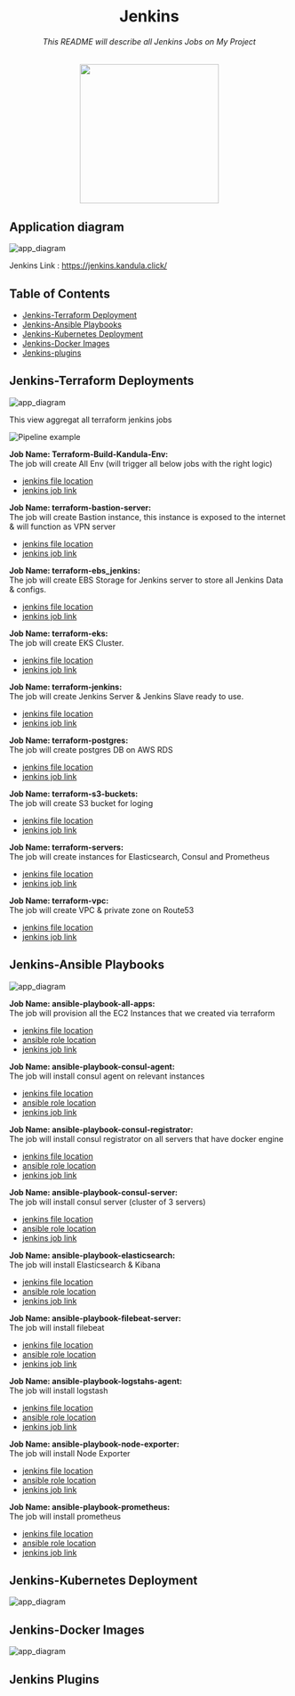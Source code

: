 <h1 align="center">Jenkins</h1>
<h6 align="center">This README will describe all Jenkins Jobs on My Project</h6>

<p align="center"><img width="250px" src="./diagrams_&_pictures/jenkins_logo.png"></p>

## Application diagram
![app_diagram](diagrams_&_pictures/ops_school-jenkins_app_diagram.png)

Jenkins Link : https://jenkins.kandula.click/

## Table of Contents

- [Jenkins-Terraform Deployment](#Jenkins-Terraform-Deployment)
- [Jenkins-Ansible Playbooks](#Jenkins-Ansible-Playbooks)
- [Jenkins-Kubernetes Deployment](#Jenkins-Kubernetes-Deployment)
- [Jenkins-Docker Images](#Jenkins-Docker-Images)
- [Jenkins-plugins](#Jenkins-plugins)

## Jenkins-Terraform Deployments

![app_diagram](diagrams_&_pictures/jenkins_terraform_jobs.png)

This view aggregat all terraform jenkins jobs

![Pipeline example](diagrams_&_pictures/jenkins_terrafrom_bastion.png)

**Job Name: Terraform-Build-Kandula-Env:** <br />
The job will create All Env (will trigger all below jobs with the right logic)
+ [jenkins file location](/Jenkins/jenkins_jobs/jenkis_terraform_deployments/jenkins_terraform_build_kandula_env.groovy)
+ [jenkins job link](https://jenkins.kandula.click/view/Terraform_Deployment/job/Terraform-Build-Kandula-Env/)


**Job Name: terraform-bastion-server:** <br />
The job will create Bastion instance, this instance is exposed to the internet & will function as VPN server
+ [jenkins file location](/Jenkins/jenkins_jobs/jenkis_terraform_deployments/jenkins_terraform_bastion_server.groovy)
+ [jenkins job link](https://jenkins.kandula.click/view/Terraform_Deployment/job/terraform-bastion-server)


**Job Name: terraform-ebs_jenkins:** <br />
The job will create EBS Storage for Jenkins server to store all Jenkins Data & configs.
+ [jenkins file location](/Jenkins/jenkins_jobs/jenkis_terraform_deployments/jenkins_terraform_ebs_jenkins.groovy)
+ [jenkins job link](https://jenkins.kandula.click/view/Terraform_Deployment/job/terraform-ebs_jenkins/)

**Job Name: terraform-eks:** <br />
The job will create EKS Cluster.
+ [jenkins file location](/Jenkins/jenkins_jobs/jenkis_terraform_deployments/jenkins_terraform_eks.groovy)
+ [jenkins job link](https://jenkins.kandula.click/view/Terraform_Deployment/job/terraform-ebs_jenkins/)


**Job Name: terraform-jenkins:** <br />
The job will create Jenkins Server & Jenkins Slave ready to use.
+ [jenkins file location](/Jenkins/jenkins_jobs/jenkis_terraform_deployments/jenkins_terraform_jenkins.groovy)
+ [jenkins job link](https://jenkins.kandula.click/view/Terraform_Deployment/job/terraform-jenkins/)

**Job Name: terraform-postgres:** <br />
The job will create postgres DB on AWS RDS
+ [jenkins file location](/Jenkins/jenkins_jobs/jenkis_terraform_deployments/jenkins_terraform_postgres.groovy)
+ [jenkins job link](https://jenkins.kandula.click/view/Terraform_Deployment/job/terraform-postgres/)

**Job Name: terraform-s3-buckets:** <br />
The job will create S3 bucket for loging
+ [jenkins file location](/Jenkins/jenkins_jobs/jenkis_terraform_deployments/jenkins_terraform_s3_bucket.groovy)
+ [jenkins job link](https://jenkins.kandula.click/view/Terraform_Deployment/job/terraform-s3-buckets/)

**Job Name: terraform-servers:** <br />
The job will create instances for Elasticsearch, Consul and Prometheus
+ [jenkins file location](/Jenkins/jenkins_jobs/jenkis_terraform_deployments/jenkins_terraform_servers.groovy)
+ [jenkins job link](https://jenkins.kandula.click/view/Terraform_Deployment/job/terraform-servers/)

**Job Name: terraform-vpc:** <br />
The job will create VPC & private zone on Route53
+ [jenkins file location](/Jenkins/jenkins_jobs/jenkis_terraform_deployments/jenkins_terraform_vpc.groovy)
+ [jenkins job link](https://jenkins.kandula.click/view/Terraform_Deployment/job/terraform-vpc/)

## Jenkins-Ansible Playbooks

![app_diagram](diagrams_&_pictures/jenkins_ansible_jobs.png)

**Job Name: ansible-playbook-all-apps:** <br />
The job will provision all the EC2 Instances that we created via terraform
+ [jenkins file location](/Jenkins/jenkins_jobs/jenkins_ansible_playbooks/jenkins_ansible_build_kandula.groovy)
+ [ansible role location](/ansible/roles/)
+ [jenkins job link](https://jenkins.kandula.click/view/Ansible-Playbooks/job/ansible-playbook-all-apps/)

**Job Name: ansible-playbook-consul-agent:** <br />
The job will install consul agent on relevant instances 
+ [jenkins file location](/Jenkins/jenkins_jobs/jenkins_ansible_playbooks/consul_agent_ansible_playbook.groovy)
+ [ansible role location](/ansible/roles/consul_agent)
+ [jenkins job link](https://jenkins.kandula.click/view/Ansible-Playbooks/job/ansible-playbook-consul-agent/)

**Job Name: ansible-playbook-consul-registrator:** <br />
The job will install consul registrator on all servers that have docker engine 
+ [jenkins file location](/Jenkins/jenkins_jobs/jenkins_ansible_playbooks/consul_registrator_ansible_playbook.groovy)
+ [ansible role location](/ansible/roles/consul_registrator)
+ [jenkins job link](https://jenkins.kandula.click/view/Ansible-Playbooks/job/ansible-playbook-consul-registrator/)

**Job Name: ansible-playbook-consul-server:** <br />
The job will install consul server (cluster of 3 servers)
+ [jenkins file location](/Jenkins/jenkins_jobs/jenkins_ansible_playbooks/consul_server_ansible_playbook.groovy)
+ [ansible role location](/ansible/roles/consul)
+ [jenkins job link](https://jenkins.kandula.click/view/Ansible-Playbooks/job/ansible-playbook-consul-server/)

**Job Name: ansible-playbook-elasticsearch:** <br />
The job will install Elasticsearch & Kibana
+ [jenkins file location](/Jenkins/jenkins_jobs/jenkins_ansible_playbooks/elasticsearch_ansible_playbook.groovy)
+ [ansible role location](/ansible/roles/elasticsearch)
+ [jenkins job link](https://jenkins.kandula.click/view/Ansible-Playbooks/job/ansible-playbook-elasticsearch/)

**Job Name: ansible-playbook-filebeat-server:** <br />
The job will install filebeat 
+ [jenkins file location](/Jenkins/jenkins_jobs/jenkins_ansible_playbooks/filebeat_ansible_playbook.groovy)
+ [ansible role location](/ansible/roles/filebeat)
+ [jenkins job link](https://jenkins.kandula.click/view/Ansible-Playbooks/job/ansible-playbook-filebeat-server/)

**Job Name: ansible-playbook-logstahs-agent:** <br />
The job will install logstash
+ [jenkins file location](/Jenkins/jenkins_jobs/jenkins_ansible_playbooks/logstash_agent_ansible_playbook.groovy)
+ [ansible role location](/ansible/roles/logstash)
+ [jenkins job link](https://jenkins.kandula.click/view/Ansible-Playbooks/job/ansible-playbook-logstahs-agent/)

**Job Name: ansible-playbook-node-exporter:** <br />
The job will install Node Exporter
+ [jenkins file location](/Jenkins/jenkins_jobs/jenkins_ansible_playbooks/node_exporter_ansible_playbook.groovy)
+ [ansible role location](/ansible/roles/node_exporter)
+ [jenkins job link](https://jenkins.kandula.click/view/Ansible-Playbooks/job/ansible-playbook-node-exporter/)

**Job Name: ansible-playbook-prometheus:** <br />
The job will install prometheus
+ [jenkins file location](/Jenkins/jenkins_jobs/jenkins_ansible_playbooks/prometheus_ansible_playbook.groovy)
+ [ansible role location](/ansible/roles/prometheus)
+ [jenkins job link](https://jenkins.kandula.click/view/Ansible-Playbooks/job/ansible-playbook-prometheus/)

## Jenkins-Kubernetes Deployment

![app_diagram](diagrams_&_pictures/jenkins_k8s_jobs.png)

## Jenkins-Docker Images

![app_diagram](diagrams_&_pictures/jenkins_docker_jobs.png)

## Jenkins Plugins